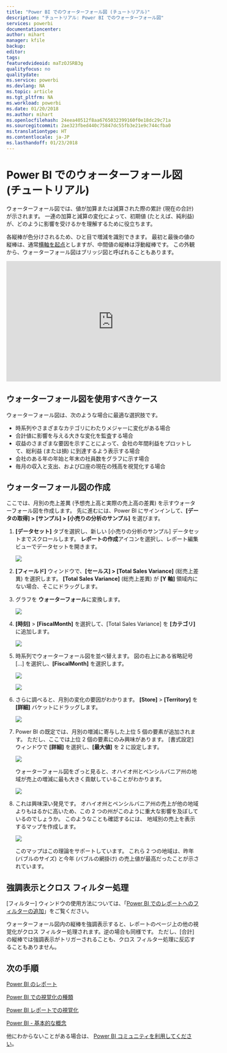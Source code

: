 ```yaml
---
title: "Power BI でのウォーターフォール図 (チュートリアル)"
description: "チュートリアル: Power BI でのウォーターフォール図"
services: powerbi
documentationcenter: 
author: mihart
manager: kfile
backup: 
editor: 
tags: 
featuredvideoid: maTzOJSRB3g
qualityfocus: no
qualitydate: 
ms.service: powerbi
ms.devlang: NA
ms.topic: article
ms.tgt_pltfrm: NA
ms.workload: powerbi
ms.date: 01/20/2018
ms.author: mihart
ms.openlocfilehash: 24eea40512f8aa6765032399160f0e18dc29c71a
ms.sourcegitcommit: 2ae323fbed440c75847dc55fb3e21e9c744cfba0
ms.translationtype: HT
ms.contentlocale: ja-JP
ms.lasthandoff: 01/23/2018
---
```

# <a name="waterfall-charts-in-power-bi-tutorial"></a>Power BI でのウォーターフォール図 (チュートリアル)
ウォーターフォール図では、値が加算または減算された際の累計 (現在の合計) が示されます。 一連の加算と減算の変化によって、初期値 (たとえば、純利益) が、どのように影響を受けるかを理解するために役立ちます。

各縦棒が色分けされるため、ひと目で増減を識別できます。 最初と最後の値の縦棒は、通常[横軸を起点](https://support.office.com/article/Create-a-waterfall-chart-in-Office-2016-for-Windows-8de1ece4-ff21-4d37-acd7-546f5527f185#BKMK_Float "横軸を起点")としますが、中間値の縦棒は浮動縦棒です。 この外観から、ウォーターフォール図はブリッジ図と呼ばれることもあります。

<iframe width="560" height="315" src="https://www.youtube.com/embed/qKRZPBnaUXM" frameborder="0" allow="autoplay; encrypted-media" allowfullscreen></iframe>

## <a name="when-to-use-a-waterfall-chart"></a>ウォーターフォール図を使用すべきケース
ウォーターフォール図は、次のような場合に最適な選択肢です。

* 時系列やさまざまなカテゴリにわたりメジャーに変化がある場合
* 合計値に影響を与える大きな変化を監査する場合
* 収益のさまざまな要因を示すことによって、会社の年間利益をプロットして、総利益 (または損) に到達するよう表示する場合
* 会社のある年の年始と年末の社員数をグラフに示す場合
* 毎月の収入と支出、および口座の現在の残高を視覚化する場合 

## <a name="create-a-waterfall-chart"></a>ウォーターフォール図の作成
ここでは、月別の売上差異 (予想売上高と実際の売上高の差異) を示すウォーターフォール図を作成します。 先に進むには、Power BI にサインインして、**[データの取得] \> [サンプル] \> [小売りの分析のサンプル]** を選びます。 

1. **[データセット]** タブを選択し、新しい [小売りの分析のサンプル] データセットまでスクロールします。  **レポートの作成**アイコンを選択し、レポート編集ビューでデータセットを開きます。 
   
    ![](media/power-bi-visualization-waterfall-charts/power-bi-waterfall-report.png)
2. **[フィールド]** ウィンドウで、**[セールス] \> [Total Sales Variance]** (総売上差異) を選択します。 **[Total Sales Variance]** (総売上差異) が **[Y 軸]** 領域内にない場合、そこにドラッグします。
3. グラフを **ウォーターフォール**に変換します。 
   
    ![](media/power-bi-visualization-waterfall-charts/convertwaterfall.png)
4. **[時刻]** \> **[FiscalMonth]** を選択して、[Total Sales Variance] を **[カテゴリ]** に追加します。 
   
    ![](media/power-bi-visualization-waterfall-charts/power-bi-waterfall.png)
5. 時系列でウォーターフォール図を並べ替えます。 図の右上にある省略記号 [...] を選択し、**[FiscalMonth]** を選択します。
   
    ![](media/power-bi-visualization-waterfall-charts/power-bi-waterfall-sort.png)
   
    ![](media/power-bi-visualization-waterfall-charts/power-bi-waterfall-sorted.png)
6. さらに調べると、月別の変化の要因がわかります。 **[Store]** > **[Territory]** を **[詳細]** バケットにドラッグします。
   
    ![](media/power-bi-visualization-waterfall-charts/power-bi-waterfall-breakdown.png)
7. Power BI の既定では、月別の増減に寄与した上位 5 個の要素が追加されます。 ただし、ここでは上位 2 個の要素にのみ興味があります。  [書式設定] ウィンドウで **[詳細]** を選択し、**[最大値]** を 2 に設定します。
   
    ![](media/power-bi-visualization-waterfall-charts/power-bi-waterfall-breakdown-maximum.png)
   
    ウォーターフォール図をざっと見ると、オハイオ州とペンシルバニア州の地域が売上の増減に最も大きく貢献していることがわかります。 
   
    ![](media/power-bi-visualization-waterfall-charts/power-bi-waterfall-axis.png)
8. これは興味深い発見です。 オハイオ州とペンシルバニア州の売上が他の地域よりもはるかに高いため、この 2 つの州がこのように重大な影響を及ぼしているのでしょうか。  このようなことも確認するには、 地域別の売上を表示するマップを作成します。  
   
    ![](media/power-bi-visualization-waterfall-charts/power-bi-map.png)
   
    このマップはこの理論をサポートしています。  これら 2 つの地域は、昨年 (バブルのサイズ) と今年 (バブルの網掛け) の売上値が最高だったことが示されています。

## <a name="highlighting-and-cross-filtering"></a>強調表示とクロス フィルター処理
[フィルター] ウィンドウの使用方法については、「[Power BI でのレポートへのフィルターの追加](power-bi-report-add-filter.md)」をご覧ください。

ウォーターフォール図内の縦棒を強調表示すると、レポートのページ上の他の視覚化がクロス フィルター処理されます。逆の場合も同様です。 ただし、[合計] の縦棒では強調表示がトリガーされることも、クロス フィルター処理に反応することもありません。

## <a name="next-steps"></a>次の手順
[Power BI のレポート](service-reports.md)

[Power BI での視覚化の種類](power-bi-visualization-types-for-reports-and-q-and-a.md)

[Power BI レポートでの視覚化](power-bi-report-visualizations.md)

[Power BI - 基本的な概念](service-basic-concepts.md)

他にわからないことがある場合は、 [Power BI コミュニティを利用してください](http://community.powerbi.com/)。

